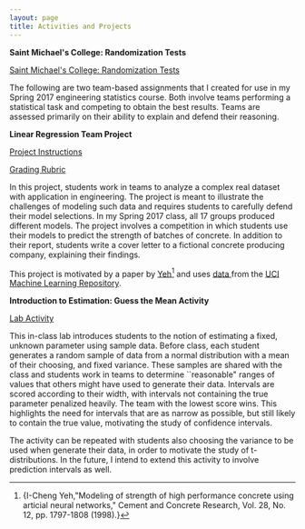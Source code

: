 ```yaml
---
layout: page
title: Activities and Projects
---
```



**Saint Michael's College: Randomization Tests**

<a href="Randomization Tests.html"> Saint Michael's College: Randomization Tests </a> 



The following are two team-based assignments that I created for use in my Spring 2017 engineering statistics course. Both involve teams performing a statistical task and competing to obtain the best results. Teams are assessed primarily on their ability to explain and defend their reasoning. 


**Linear Regression Team Project**

<a href="Project_Description.pdf"> Project Instructions </a> 

<a href="Rubric.pdf"> Grading Rubric </a>

In this project, students work in teams to analyze a complex real dataset with application in engineering. The project is meant to illustrate the challenges of modeling such data and requires students to carefully defend their model selections. In my Spring 2017 class, all 17 groups produced different models. The project involves a competition in which students use their models to predict the strength of batches of concrete. In addition to their report, students write a cover letter to a fictional concrete producing company, explaining their findings. 

This project is motivated by a paper by <a href="https://www.researchgate.net/profile/I_Cheng_Yeh/publication/222447231_Modeling_of_Strength_of_High-Performance_Concrete_Using_Artificial_Neural_Networks_Cement_and_Concrete_research_2812_1797-1808/links/558ca18a08ae591c19da08ba/Modeling-of-Strength-of-High-Performance-Concrete-Using-Artificial-Neural-Networks-Cement-and-Concrete-research-2812-1797-1808.pdf"> Yeh</a>[^1] and uses <a href="https://archive.ics.uci.edu/ml/datasets/Concrete+Compressive+Strength"> data </a> from the <a href="http://archive.ics.uci.edu/ml/"> UCI Machine Learning Repository</a>.

[^1]: {I-Cheng Yeh,"Modeling of strength of high performance concrete using articial neural networks," Cement and Concrete Research, Vol. 28, No. 12, pp. 1797-1808 (1998).}


**Introduction to Estimation: Guess the Mean Activity**

<a href="Guess the Mean Activity.pdf">  Lab Activity </a>

This in-class lab introduces students to the notion of estimating a fixed, unknown parameter using sample data. Before class, each student generates a random sample of data from a normal distribution with a mean of their choosing, and fixed variance. These samples are shared with the class and students work in teams to determine ``reasonable" ranges of values that others might have used to generate their data. Intervals are scored according to their width, with intervals not containing the true parameter penalized heavily. The team with the lowest score wins. This highlights the need for intervals that are as narrow as possible, but still likely to contain the true value, motivating the study of confidence intervals. 

The activity can be repeated with students also choosing the variance to be used when generate their data, in order to motivate the study of t-distributions. In the future, I intend to extend this activity to involve prediction intervals as well.


